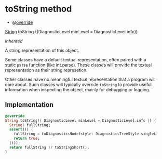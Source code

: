 


# toString method







- @[override](https://api.flutter.dev/flutter/dart-core/override-constant.html)

[String](https://api.flutter.dev/flutter/dart-core/String-class.html) toString
({DiagnosticLevel minLevel = DiagnosticLevel.info})

_inherited_



<p>A string representation of this object.</p>
<p>Some classes have a default textual representation,
often paired with a static <code>parse</code> function (like <a href="https://api.flutter.dev/flutter/dart-core/int/parse.html">int.parse</a>).
These classes will provide the textual representation as
their string represetion.</p>
<p>Other classes have no meaningful textual representation
that a program will care about.
Such classes will typically override <code>toString</code> to provide
useful information when inspecting the object,
mainly for debugging or logging.</p>



## Implementation

```dart
@override
String toString({ DiagnosticLevel minLevel = DiagnosticLevel.info }) {
  String? fullString;
  assert(() {
    fullString = toDiagnosticsNode(style: DiagnosticsTreeStyle.singleLine).toString(minLevel: minLevel);
    return true;
  }());
  return fullString ?? toStringShort();
}
```







